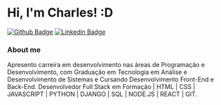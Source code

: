 

<!--
### Hi there 👋
**charlesrobertolima/charlesrobertolima** is a ✨ _special_ ✨ repository because its `README.md` (this file) appears on your GitHub profile.

Here are some ideas to get you started:

- 🔭 I’m currently working on ...
- 🌱 I’m currently learning ...
- 👯 I’m looking to collaborate on ...
- 🤔 I’m looking for help with ...
- 💬 Ask me about ...
- 📫 How to reach me: ...
- 😄 Pronouns: ...
- ⚡ Fun fact: ...
-->
# Hi, I'm Charles! :D

[![Github Badge](https://img.shields.io/badge/-Github-000?style=flat-square&logo=Github&logoColor=white&link=https://github.com/charlesrobertolima)](https://github.com/charlesrobertolima)
[![Linkedin Badge](https://img.shields.io/badge/-LinkedIn-blue?style=flat-square&logo=Linkedin&logoColor=white&link=https://www.linkedin.com/in/charles-lima-b706934a/)](https://www.linkedin.com/in/charles-lima-b706934a/)

### About me

Apresento carreira em desenvolvimento nas áreas de Programação e Desenvolvimento, com Graduação em Tecnologia em Análise e Desenvolvimento de Sistemas e Cursando Desenvolvimento Front-End e Back-End. Desenvolvedor Full Stack em Formação | HTML | CSS | JAVASCRIPT | PYTHON | DJANGO | SQL | NODE.JS  | REACT | GIT.


